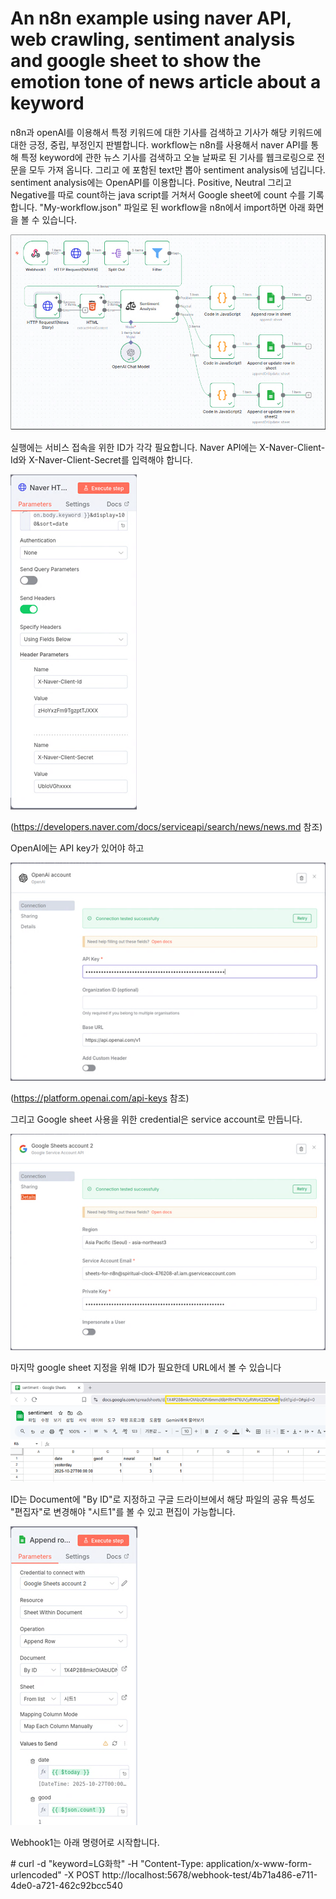 # An n8n example using naver API, web crawling, sentiment analysis and google sheet to show the emotion tone of news article about a keyword

n8n과 openAI를 이용해서 특정 키워드에 대한 기사를 검색하고 기사가 해당 키워드에 대한 긍정, 중립, 부정인지 판별합니다. workflow는 n8n를 사용해서 naver API를 통해 특정 keyword에 관한 뉴스 기사를 검색하고 오늘 날짜로 된 기사를 웹크로링으로 전문을 모두 가져 옵니다.  그리고 <body>에 포함된 text만 뽑아 sentiment analysis에 넘깁니다. sentiment analysis에는 OpenAPI를 이용합니다. Positive, Neutral 그리고 Negative를 따로 count하는 java script를 거쳐서 Google sheet에 count 수를 기록합니다.   "My-workflow.json" 파일로 된 workflow을 n8n에서 import하면 아래 화면을 볼 수 있습니다. 

![Alt text](images/overall.png)
  
실행에는 서비스 접속을 위한 ID가 각각 필요합니다.  Naver API에는 X-Naver-Client-Id와 X-Naver-Client-Secret를 입력해야 합니다.

![Alt text](images/naver.png)

(https://developers.naver.com/docs/serviceapi/search/news/news.md  참조)


OpenAI에는 API key가 있어야 하고 

![Alt text](images/openai.png)

(https://platform.openai.com/api-keys  참조)

그리고 Google sheet 사용을 위한 credential은 service account로 만듭니다. 

![Alt text](images/google.png)

마지막 google sheet 지정을 위해 ID가 필요한데 URL에서 볼 수 있습니다

![Alt text](images/google_sheet2.png)

ID는 Document에 "By ID"로 지정하고 구글 드라이브에서 해당 파일의 공유 특성도 "편집자"로 변경해야 "시트1"를 볼 수 있고 편집이 가능합니다. 

![Alt text](images/google_sheet.png)

Webhook1는 아래 명령어로 시작합니다. 

\# curl -d "keyword=LG화학"  -H "Content-Type: application/x-www-form-urlencoded" -X POST http\://localhost:5678/webhook-test/4b71a486-e711-4de0-a721-462c92bcc540









